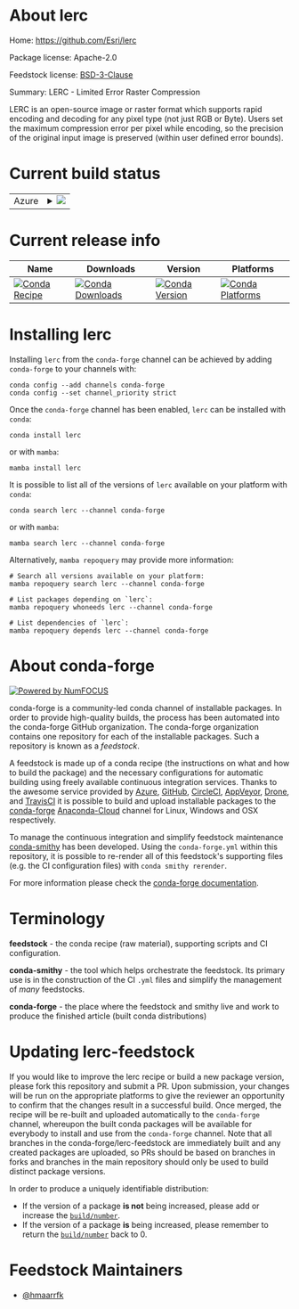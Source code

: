 About lerc
==========

Home: https://github.com/Esri/lerc

Package license: Apache-2.0

Feedstock license: [BSD-3-Clause](https://github.com/conda-forge/lerc-feedstock/blob/main/LICENSE.txt)

Summary: LERC - Limited Error Raster Compression

LERC is an open-source image or raster format which
supports rapid encoding and decoding for any pixel type
(not just RGB or Byte). Users set the maximum compression
error per pixel while encoding, so the precision of the
original input image is preserved (within user defined
error bounds).


Current build status
====================


<table>
    
  <tr>
    <td>Azure</td>
    <td>
      <details>
        <summary>
          <a href="https://dev.azure.com/conda-forge/feedstock-builds/_build/latest?definitionId=10133&branchName=main">
            <img src="https://dev.azure.com/conda-forge/feedstock-builds/_apis/build/status/lerc-feedstock?branchName=main">
          </a>
        </summary>
        <table>
          <thead><tr><th>Variant</th><th>Status</th></tr></thead>
          <tbody><tr>
              <td>linux_64</td>
              <td>
                <a href="https://dev.azure.com/conda-forge/feedstock-builds/_build/latest?definitionId=10133&branchName=main">
                  <img src="https://dev.azure.com/conda-forge/feedstock-builds/_apis/build/status/lerc-feedstock?branchName=main&jobName=linux&configuration=linux_64_" alt="variant">
                </a>
              </td>
            </tr><tr>
              <td>linux_aarch64</td>
              <td>
                <a href="https://dev.azure.com/conda-forge/feedstock-builds/_build/latest?definitionId=10133&branchName=main">
                  <img src="https://dev.azure.com/conda-forge/feedstock-builds/_apis/build/status/lerc-feedstock?branchName=main&jobName=linux&configuration=linux_aarch64_" alt="variant">
                </a>
              </td>
            </tr><tr>
              <td>linux_ppc64le</td>
              <td>
                <a href="https://dev.azure.com/conda-forge/feedstock-builds/_build/latest?definitionId=10133&branchName=main">
                  <img src="https://dev.azure.com/conda-forge/feedstock-builds/_apis/build/status/lerc-feedstock?branchName=main&jobName=linux&configuration=linux_ppc64le_" alt="variant">
                </a>
              </td>
            </tr><tr>
              <td>osx_64</td>
              <td>
                <a href="https://dev.azure.com/conda-forge/feedstock-builds/_build/latest?definitionId=10133&branchName=main">
                  <img src="https://dev.azure.com/conda-forge/feedstock-builds/_apis/build/status/lerc-feedstock?branchName=main&jobName=osx&configuration=osx_64_" alt="variant">
                </a>
              </td>
            </tr><tr>
              <td>osx_arm64</td>
              <td>
                <a href="https://dev.azure.com/conda-forge/feedstock-builds/_build/latest?definitionId=10133&branchName=main">
                  <img src="https://dev.azure.com/conda-forge/feedstock-builds/_apis/build/status/lerc-feedstock?branchName=main&jobName=osx&configuration=osx_arm64_" alt="variant">
                </a>
              </td>
            </tr><tr>
              <td>win_64</td>
              <td>
                <a href="https://dev.azure.com/conda-forge/feedstock-builds/_build/latest?definitionId=10133&branchName=main">
                  <img src="https://dev.azure.com/conda-forge/feedstock-builds/_apis/build/status/lerc-feedstock?branchName=main&jobName=win&configuration=win_64_" alt="variant">
                </a>
              </td>
            </tr>
          </tbody>
        </table>
      </details>
    </td>
  </tr>
</table>

Current release info
====================

| Name | Downloads | Version | Platforms |
| --- | --- | --- | --- |
| [![Conda Recipe](https://img.shields.io/badge/recipe-lerc-green.svg)](https://anaconda.org/conda-forge/lerc) | [![Conda Downloads](https://img.shields.io/conda/dn/conda-forge/lerc.svg)](https://anaconda.org/conda-forge/lerc) | [![Conda Version](https://img.shields.io/conda/vn/conda-forge/lerc.svg)](https://anaconda.org/conda-forge/lerc) | [![Conda Platforms](https://img.shields.io/conda/pn/conda-forge/lerc.svg)](https://anaconda.org/conda-forge/lerc) |

Installing lerc
===============

Installing `lerc` from the `conda-forge` channel can be achieved by adding `conda-forge` to your channels with:

```
conda config --add channels conda-forge
conda config --set channel_priority strict
```

Once the `conda-forge` channel has been enabled, `lerc` can be installed with `conda`:

```
conda install lerc
```

or with `mamba`:

```
mamba install lerc
```

It is possible to list all of the versions of `lerc` available on your platform with `conda`:

```
conda search lerc --channel conda-forge
```

or with `mamba`:

```
mamba search lerc --channel conda-forge
```

Alternatively, `mamba repoquery` may provide more information:

```
# Search all versions available on your platform:
mamba repoquery search lerc --channel conda-forge

# List packages depending on `lerc`:
mamba repoquery whoneeds lerc --channel conda-forge

# List dependencies of `lerc`:
mamba repoquery depends lerc --channel conda-forge
```


About conda-forge
=================

[![Powered by
NumFOCUS](https://img.shields.io/badge/powered%20by-NumFOCUS-orange.svg?style=flat&colorA=E1523D&colorB=007D8A)](https://numfocus.org)

conda-forge is a community-led conda channel of installable packages.
In order to provide high-quality builds, the process has been automated into the
conda-forge GitHub organization. The conda-forge organization contains one repository
for each of the installable packages. Such a repository is known as a *feedstock*.

A feedstock is made up of a conda recipe (the instructions on what and how to build
the package) and the necessary configurations for automatic building using freely
available continuous integration services. Thanks to the awesome service provided by
[Azure](https://azure.microsoft.com/en-us/services/devops/), [GitHub](https://github.com/),
[CircleCI](https://circleci.com/), [AppVeyor](https://www.appveyor.com/),
[Drone](https://cloud.drone.io/welcome), and [TravisCI](https://travis-ci.com/)
it is possible to build and upload installable packages to the
[conda-forge](https://anaconda.org/conda-forge) [Anaconda-Cloud](https://anaconda.org/)
channel for Linux, Windows and OSX respectively.

To manage the continuous integration and simplify feedstock maintenance
[conda-smithy](https://github.com/conda-forge/conda-smithy) has been developed.
Using the ``conda-forge.yml`` within this repository, it is possible to re-render all of
this feedstock's supporting files (e.g. the CI configuration files) with ``conda smithy rerender``.

For more information please check the [conda-forge documentation](https://conda-forge.org/docs/).

Terminology
===========

**feedstock** - the conda recipe (raw material), supporting scripts and CI configuration.

**conda-smithy** - the tool which helps orchestrate the feedstock.
                   Its primary use is in the construction of the CI ``.yml`` files
                   and simplify the management of *many* feedstocks.

**conda-forge** - the place where the feedstock and smithy live and work to
                  produce the finished article (built conda distributions)


Updating lerc-feedstock
=======================

If you would like to improve the lerc recipe or build a new
package version, please fork this repository and submit a PR. Upon submission,
your changes will be run on the appropriate platforms to give the reviewer an
opportunity to confirm that the changes result in a successful build. Once
merged, the recipe will be re-built and uploaded automatically to the
`conda-forge` channel, whereupon the built conda packages will be available for
everybody to install and use from the `conda-forge` channel.
Note that all branches in the conda-forge/lerc-feedstock are
immediately built and any created packages are uploaded, so PRs should be based
on branches in forks and branches in the main repository should only be used to
build distinct package versions.

In order to produce a uniquely identifiable distribution:
 * If the version of a package **is not** being increased, please add or increase
   the [``build/number``](https://docs.conda.io/projects/conda-build/en/latest/resources/define-metadata.html#build-number-and-string).
 * If the version of a package **is** being increased, please remember to return
   the [``build/number``](https://docs.conda.io/projects/conda-build/en/latest/resources/define-metadata.html#build-number-and-string)
   back to 0.

Feedstock Maintainers
=====================

* [@hmaarrfk](https://github.com/hmaarrfk/)

